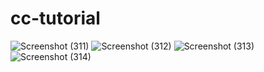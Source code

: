# cc-tutorial
![Screenshot (311)](https://user-images.githubusercontent.com/96416136/209653477-87b46fc9-3667-497d-93c4-f5594885b5b7.png)
![Screenshot (312)](https://user-images.githubusercontent.com/96416136/209653746-cd996104-c4e8-4bf9-bc8a-6a3e93406b55.png)
![Screenshot (313)](https://user-images.githubusercontent.com/96416136/209653888-5e8e0736-324c-4f6e-a18b-e061717971bd.png)
![Screenshot (314)](https://user-images.githubusercontent.com/96416136/209653985-4cdf5289-d03b-4785-bbf1-b429b11da591.png)
